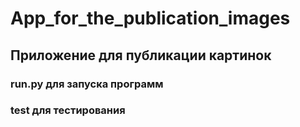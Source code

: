 # App_for_the_publication_images

## Приложение для публикации картинок 

### run.py для запуска программ

### test для тестирования
